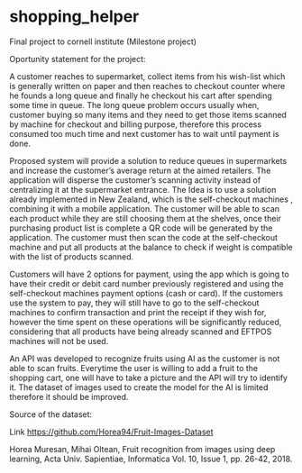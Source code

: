 # shopping_helper
Final project to cornell institute (Milestone project)


Oportunity statement for the project:

A customer reaches to supermarket, collect items from his wish-list which is generally written on paper and then reaches to checkout counter where he founds a long queue and finally he checkout his cart after spending some time in queue. The long queue problem occurs usually when, customer buying so many items and they need to get those items scanned by machine for checkout and billing purpose, therefore this process consumed too much time and next customer has to wait until payment is done.


Proposed system will provide a solution to reduce queues in supermarkets and increase the customer’s average return at the aimed retailers. The application will disperse the customer’s scanning activity instead of centralizing it at the supermarket entrance. The Idea is to use a solution already implemented in New Zealand, which is the self-checkout machines , combining it with a mobile application. The customer will be able to scan each product while they are still choosing them at the shelves, once their purchasing product list is complete a QR code will be generated by the application. The customer must then scan the code at the self-checkout machine and put all products at the balance to check if weight is compatible with the list of products scanned.


Customers will have 2 options for payment, using the app which is going to have their credit or debit card number previously registered and using the self-checkout machines payment options (cash or card). If the customers use the system to pay, they will still have to go to the self-checkout machines to confirm transaction and print the receipt if they wish for, however the time spent on these operations will be significantly reduced, considering that all products have being already scanned and EFTPOS machines will not be used.


An API was developed to recognize fruits using AI as the customer is not able to scan fruits. Everytime the user is willing to add a fruit to the shopping cart, one will have to take a picture and the API will try to identify it. The dataset of images used to create the model for the AI is limited therefore it should be improved.

Source of the dataset:

Link https://github.com/Horea94/Fruit-Images-Dataset

Horea Muresan, Mihai Oltean, Fruit recognition from images using deep learning, Acta Univ. Sapientiae, Informatica Vol. 10, Issue 1, pp. 26-42, 2018.
